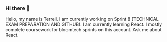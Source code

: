 ### Hi there 👋
Hello, my name is Terrell. I am currently working on Sprint 8 (TECHNICAL EXAM PREPARATION AND GITHUB). I am currently learning React. I mostly complete coursework for bloomtech sprints on this account. Ask me about React.




<!--
**TerrellB19/TerrellB19** is a ✨ _special_ ✨ repository because its `README.md` (this file) appears on your GitHub profile.

Here are some ideas to get you started:

- 🔭 I’m currently working on ...
- 🌱 I’m currently learning ...
- 👯 I’m looking to collaborate on ...
- 🤔 I’m looking for help with ...
- 💬 Ask me about ...
- 📫 How to reach me: ...
- 😄 Pronouns: ...
- ⚡ Fun fact: ...
-->
